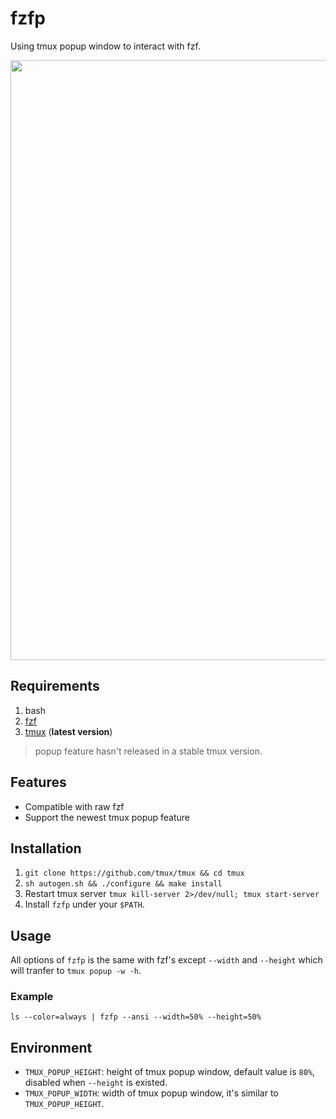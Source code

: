 # fzfp

Using tmux popup window to interact with fzf.

<p align="center">
  <img width="960px" src="https://user-images.githubusercontent.com/17562139/77829950-406e7000-7160-11ea-85aa-0f966feeb237.gif">
</p>

## Requirements

1. bash
2. [fzf](https://github.com/junegunn/fzf)
3. [tmux](https://github.com/tmux/tmux) (**latest version**)

> popup feature hasn't released in a stable tmux version.

## Features

* Compatible with raw fzf
* Support the newest tmux popup feature

## Installation

1. `git clone https://github.com/tmux/tmux && cd tmux`
2. `sh autogen.sh && ./configure && make install`
3. Restart tmux server `tmux kill-server 2>/dev/null; tmux start-server`
4. Install `fzfp` under your `$PATH`.

## Usage

All options of `fzfp` is the same with fzf's except `--width` and `--height` which will tranfer to
`tmux popup -w -h`.

### Example

`ls --color=always | fzfp --ansi --width=50% --height=50%`

## Environment

* `TMUX_POPUP_HEIGHT`: height of tmux popup window, default value is `80%`, disabled when `--height`
is existed.
* `TMUX_POPUP_WIDTH`: width of tmux popup window, it's similar to `TMUX_POPUP_HEIGHT`.
